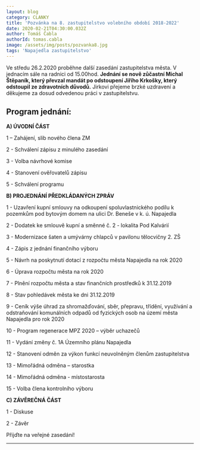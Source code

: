 ```yaml
---
layout: blog
category: CLANKY
title: 'Pozvánka na 8. zastupitelstvo volebního období 2018-2022'
date: 2020-02-21T04:30:00.032Z
author: Tomáš Čabla
authorId: tomas.cabla
image: /assets/img/posts/pozvanka8.jpg
tags: 'Napajedla zastupitelstvo'
---
```


Ve středu 26.2.2020 proběhne další zasedání zastupitelstva města. V jednacím sále na radnici od 15.00hod. **Jednání se nově zůčastní Michal Štěpaník, který převzal mandát po odstoupení Jiřího Krkošky, který odstoupil ze zdravotních důvodů.** Jirkovi přejeme brzké uzdravení a děkujeme za dosud odvedenou práci v zastupitelstvu.


## **Program jednání:**

**A) ÚVODNÍ ČÁST** 

1 – Zahájení, slib nového člena ZM 

2 - Schválení zápisu z minulého zasedání 

3 - Volba návrhové komise 

4 - Stanovení ověřovatelů zápisu 

5 - Schválení programu 

**B) PROJEDNÁNÍ PŘEDKLÁDANÝCH ZPRÁV**

1 - Uzavření kupní smlouvy na odkoupení spoluvlastnického podílu k pozemkům pod bytovým
domem na ulici Dr. Beneše v k. ú. Napajedla

2 - Dodatek ke smlouvě kupní a směnné č. 2 - lokalita Pod Kalvárií

3 - Modernizace šaten a umývárny chlapců v pavilonu tělocvičny 2. ZŠ

4 - Zápis z jednání finančního výboru

5 - Návrh na poskytnutí dotací z rozpočtu města Napajedla na rok 2020

6 - Úprava rozpočtu města na rok 2020

7 - Plnění rozpočtu města a stav finančních prostředků k 31.12.2019

8 - Stav pohledávek města ke dni 31.12.2019

9 - Ceník výše úhrad za shromažďování, sběr, přepravu, třídění, využívání a odstraňování
komunálních odpadů od fyzických osob na území města Napajedla pro rok 2020

10 - Program regenerace MPZ 2020 – výběr uchazečů

11 - Vydání změny č. 1A Územního plánu Napajedla

12 - Stanovení odměn za výkon funkcí neuvolněným členům zastupitelstva

13 - Mimořádná odměna – starostka

14 - Mimořádná odměna - místostarosta

15 - Volba člena kontrolního výboru

**C) ZÁVĚREČNÁ ČÁST**

1 - Diskuse

2 - Závěr


Přijďte na veřejné zasedání! 



---
